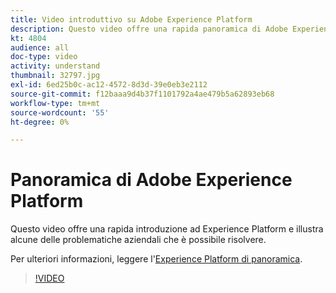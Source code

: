 ```yaml
---
title: Video introduttivo su Adobe Experience Platform
description: Questo video offre una rapida panoramica di Adobe Experience Platform e delle problematiche aziendali che consente di risolvere.
kt: 4804
audience: all
doc-type: video
activity: understand
thumbnail: 32797.jpg
exl-id: 6ed25b0c-ac12-4572-8d3d-39e0eb3e2112
source-git-commit: f12baaa9d4b37f1101792a4ae479b5a62893eb68
workflow-type: tm+mt
source-wordcount: '55'
ht-degree: 0%

---
```


# Panoramica di Adobe Experience Platform

Questo video offre una rapida introduzione ad Experience Platform e illustra alcune delle problematiche aziendali che è possibile risolvere.

Per ulteriori informazioni, leggere l&#39;[Experience Platform di panoramica](../home.md).

>[!VIDEO](https://video.tv.adobe.com/v/3428495?quality=12&learn=on&captions=ita)
